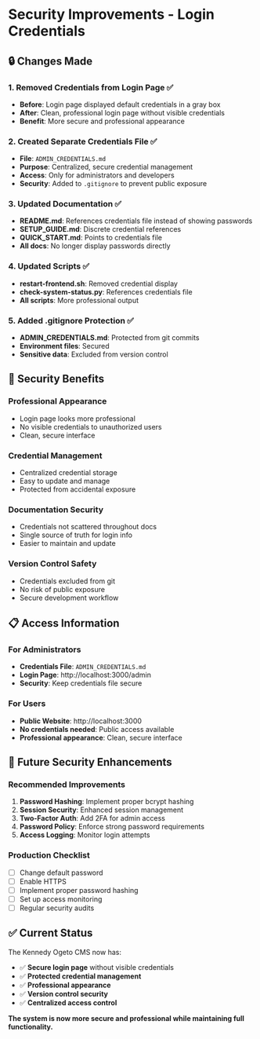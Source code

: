 # Security Improvements - Login Credentials

## 🔒 Changes Made

### 1. Removed Credentials from Login Page ✅
- **Before**: Login page displayed default credentials in a gray box
- **After**: Clean, professional login page without visible credentials
- **Benefit**: More secure and professional appearance

### 2. Created Separate Credentials File ✅
- **File**: `ADMIN_CREDENTIALS.md`
- **Purpose**: Centralized, secure credential management
- **Access**: Only for administrators and developers
- **Security**: Added to `.gitignore` to prevent public exposure

### 3. Updated Documentation ✅
- **README.md**: References credentials file instead of showing passwords
- **SETUP_GUIDE.md**: Discrete credential references
- **QUICK_START.md**: Points to credentials file
- **All docs**: No longer display passwords directly

### 4. Updated Scripts ✅
- **restart-frontend.sh**: Removed credential display
- **check-system-status.py**: References credentials file
- **All scripts**: More professional output

### 5. Added .gitignore Protection ✅
- **ADMIN_CREDENTIALS.md**: Protected from git commits
- **Environment files**: Secured
- **Sensitive data**: Excluded from version control

## 🎯 Security Benefits

### Professional Appearance
- Login page looks more professional
- No visible credentials to unauthorized users
- Clean, secure interface

### Credential Management
- Centralized credential storage
- Easy to update and manage
- Protected from accidental exposure

### Documentation Security
- Credentials not scattered throughout docs
- Single source of truth for login info
- Easier to maintain and update

### Version Control Safety
- Credentials excluded from git
- No risk of public exposure
- Secure development workflow

## 📋 Access Information

### For Administrators
- **Credentials File**: `ADMIN_CREDENTIALS.md`
- **Login Page**: http://localhost:3000/admin
- **Security**: Keep credentials file secure

### For Users
- **Public Website**: http://localhost:3000
- **No credentials needed**: Public access available
- **Professional appearance**: Clean, secure interface

## 🔧 Future Security Enhancements

### Recommended Improvements
1. **Password Hashing**: Implement proper bcrypt hashing
2. **Session Security**: Enhanced session management
3. **Two-Factor Auth**: Add 2FA for admin access
4. **Password Policy**: Enforce strong password requirements
5. **Access Logging**: Monitor login attempts

### Production Checklist
- [ ] Change default password
- [ ] Enable HTTPS
- [ ] Implement proper password hashing
- [ ] Set up access monitoring
- [ ] Regular security audits

## ✅ Current Status

The Kennedy Ogeto CMS now has:
- ✅ **Secure login page** without visible credentials
- ✅ **Protected credential management** 
- ✅ **Professional appearance**
- ✅ **Version control security**
- ✅ **Centralized access control**

**The system is now more secure and professional while maintaining full functionality.**